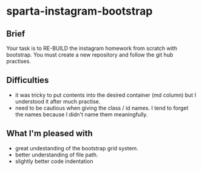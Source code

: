 # sparta-instagram-bootstrap

**Brief**
--------
Your task is to RE-BUILD the instagram homework from scratch with bootstrap. You must create a new repository and follow the git hub practises.

**Difficulties**
-----
* it was tricky to put contents into the desired container (md column) but I understood it after much practise.
* need to be cautious when giving the class / id names. I tend to forget the names because I didn't name them meaningfully.

**What I'm pleased with**
----
* great undestanding of the bootstrap grid system.
* better understanding of file path.
* slightly better code indentation
